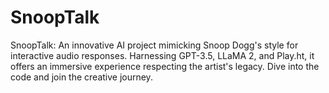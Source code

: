# SnoopTalk
 SnoopTalk: An innovative AI project mimicking Snoop Dogg's style for interactive audio responses. Harnessing GPT-3.5, LLaMA 2, and Play.ht, it offers an immersive experience respecting the artist's legacy. Dive into the code and join the creative journey.

